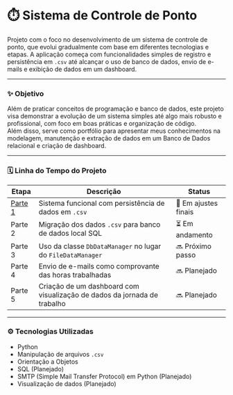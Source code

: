 # ⏱️ Sistema de Controle de Ponto

Projeto com o foco no desenvolvimento de um sistema de controle de ponto, que evolui gradualmente com base em diferentes tecnologias e etapas. A aplicação começa com funcionalidades simples de registro e persistência em `.csv` até alcançar o uso de banco de dados, envio de e-mails e exibição de dados em um dashboard.

---

### ✨ Objetivo

Além de praticar conceitos de programação e banco de dados, este projeto visa demonstrar a evolução de um sistema simples até algo mais robusto e profissional, com foco em boas práticas e organização de código.  
Além disso, serve como portfólio para apresentar meus conhecimentos na modelagem, manutenção e extração de dados em um Banco de Dados relacional e criação de dashboard.

---

### 🗓️ Linha do Tempo do Projeto

| Etapa | Descrição | Status |
|-------|-----------|--------|
| [Parte 1](https://github.com/andreiasbarbosa/eletronic-timekeeping-system) | Sistema funcional com persistência de dados em `.csv` | 🔧 Em ajustes finais |
| Parte 2 | Migração dos dados `.csv` para banco de dados local SQL | ⏳ Em andamento |
| Parte 3 | Uso da classe `DbDataManager` no lugar do `FileDataManager` | 🔜 Próximo passo |
| Parte 4 | Envio de e-mails como comprovante das horas trabalhadas | 🔜 Planejado |
| Parte 5 | Criação de um dashboard com visualização de dados da jornada de trabalho | 🔜 Planejado |

---

### ⚙️ Tecnologias Utilizadas

- Python
- Manipulação de arquivos `.csv`
- Orientação a Objetos
- SQL (Planejado)
- SMTP (Simple Mail Transfer Protocol) em Python (Planejado)
- Visualização de dados (Planejado)
